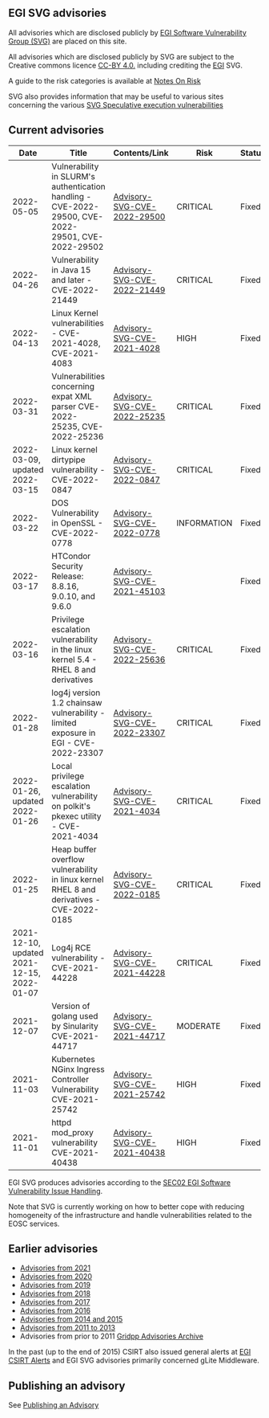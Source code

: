 ## EGI SVG advisories

All advisories which are disclosed publicly by
[EGI Software Vulnerability Group (SVG)](https://go.egi.eu/svg) are placed on
this site.

All advisories which are disclosed publicly by SVG are subject to the Creative
commons licence [CC-BY 4.0.](https://creativecommons.org/licenses/by/4.0/)
including crediting the [EGI](https://www.egi.eu/) SVG.

A guide to the risk categories is available at
[Notes On Risk](https://confluence.egi.eu/display/EGIBG/Notes+on+Risk)

SVG also provides information that may be useful to various sites concerning the
various
[SVG Speculative execution vulnerabilities](./2017/Speculative_Execution_Vulnerabilities.md)

## Current advisories

| Date                                                               | Title                                                                                      | Contents/Link                                                        | Risk           | Status |
| ------------------------------------------------------------------ | ------------------------------------------------------------------------------------------ | -------------------------------------------------------------------- | -------------- | ------ |
| 2022-05-05                                                         | Vulnerability in SLURM's authentication handling - CVE-2022-29500, CVE-2022-29501, CVE-2022-29502        | [Advisory-SVG-CVE-2022-29500](./2022/Advisory-SVG-CVE-2022-29500.md) | CRITICAL       | Fixed  |
| 2022-04-26                                                         | Vulnerability in Java 15 and later -CVE-2022-21449                                         | [Advisory-SVG-CVE-2022-21449](./2022/Advisory-SVG-CVE-2022-21449.md) | CRITICAL       | Fixed  |
| 2022-04-13                                                         | Linux Kernel vulnerabilities - CVE-2021-4028, CVE-2021-4083                                | [Advisory-SVG-CVE-2021-4028](./2022/Advisory-SVG-CVE-2021-4028.md)   | HIGH           | Fixed  |
| 2022-03-31                                                         | Vulnerabilities concerning expat XML parser CVE-2022-25235, CVE-2022-25236                 | [Advisory-SVG-CVE-2022-25235](./2022/Advisory-SVG-CVE-2022-25235.md) | CRITICAL       | Fixed  |
| 2022-03-09, updated 2022-03-15                                     | Linux kernel dirtypipe vulnerability - CVE-2022-0847                                       | [Advisory-SVG-CVE-2022-0847](./2022/Advisory-SVG-CVE-2022-0847.md)   | CRITICAL       | Fixed  |
| 2022-03-22                                                         | DOS Vulnerability in OpenSSL - CVE-2022-0778                                               | [Advisory-SVG-CVE-2022-0778](./2022/Advisory-SVG-CVE-2022-0778.md)   | INFORMATION    | Fixed  |
| 2022-03-17                                                         |  HTCondor Security Release: 8.8.16, 9.0.10, and 9.6.0                                      | [Advisory-SVG-CVE-2021-45103](./2022/Advisory-SVG-CVE-2021-45103.md) |                | Fixed  |
| 2022-03-16                                                         |  Privilege escalation vulnerability in the linux kernel 5.4 - RHEL 8 and derivatives       | [Advisory-SVG-CVE-2022-25636](./2022/Advisory-SVG-CVE-2022-25636.md) |  CRITICAL      | Fixed  |
| 2022-01-28                                                         |  log4j version 1.2 chainsaw vulnerability - limited exposure in EGI - CVE-2022-23307       | [Advisory-SVG-CVE-2022-23307](./2022/Advisory-SVG-CVE-2022-23307.md) |  CRITICAL      | Fixed  |
| 2022-01-26, updated 2022-01-26                                     | Local privilege escalation vulnerability on polkit's pkexec utility - CVE-2021-4034        | [Advisory-SVG-CVE-2021-4034](./2021/Advisory-SVG-CVE-2021-4034.md)   | CRITICAL       | Fixed  |
| 2022-01-25                                                         | Heap buffer overflow vulnerability in linux kernel RHEL 8 and derivatives - CVE-2022-0185  | [Advisory-SVG-CVE-2022-0185](./2022/Advisory-SVG-CVE-2022-0185.md)   | CRITICAL       | Fixed  |
| 2021-12-10, updated 2021-12-15, 2022-01-07                         | Log4j RCE vulnerability - CVE-2021-44228                                                   | [Advisory-SVG-CVE-2021-44228](./2021/Advisory-SVG-CVE-2021-44228.md) | CRITICAL       | Fixed  |
| 2021-12-07                                                         | Version of golang used by Sinularity   CVE-2021-44717                                     | [Advisory-SVG-CVE-2021-44717](./2021/Advisory-SVG-CVE-2021-44717.md) | MODERATE       | Fixed  |
|2021-11-03                                                          | Kubernetes NGinx Ingress Controller Vulnerability   CVE-2021-25742                         | [Advisory-SVG-CVE-2021-25742](./2021/Advisory-SVG-CVE-2021-25742.md) | HIGH           | Fixed  |
| 2021-11-01                                                         | httpd mod_proxy vulnerability CVE-2021-40438                                               | [Advisory-SVG-CVE-2021-40438](./2021/Advisory-SVG-CVE-2021-40438.md) | HIGH           | Fixed  |


EGI SVG produces advisories according to the
[SEC02 EGI Software Vulnerability Issue Handling](https://go.egi.eu/sec02).

Note that SVG is currently working on how to better cope with reducing
homogeneity of the infrastructure and handle vulnerabilities related to the EOSC
services.

## Earlier advisories

- [Advisories from 2021](./2021/Advisories-SVG-2021.md)
- [Advisories from 2020](./2020/Advisories-SVG-2020.md)
- [Advisories from 2019](./2019/Advisories-SVG-2019.md)
- [Advisories from 2018](./2018/Advisories-SVG-2018.md)
- [Advisories from 2017](./2017/Advisories-SVG-2017.md)
- [Advisories from 2016](./2016/Advisories-SVG-2016.md)
- [Advisories from 2014 and 2015](./2014-2015/Advisories-SVG-2014-2015.md)
- [Advisories from 2011 to 2013](./2011-2013/Advisories-SVG-2011-2013.md)
- Advisories from prior to 2011
  [Gridpp Advisories Archive](https://archive.gridpp.ac.uk/gsvg/advisories/)

In the past (up to the end of 2015) CSIRT also issued general alerts at
[EGI CSIRT Alerts](./CSIRT_Alerts.md) and EGI SVG advisories primarily concerned
gLite Middleware.

## Publishing an advisory

See [Publishing an Advisory](./Publishing_an_advisory.md)
